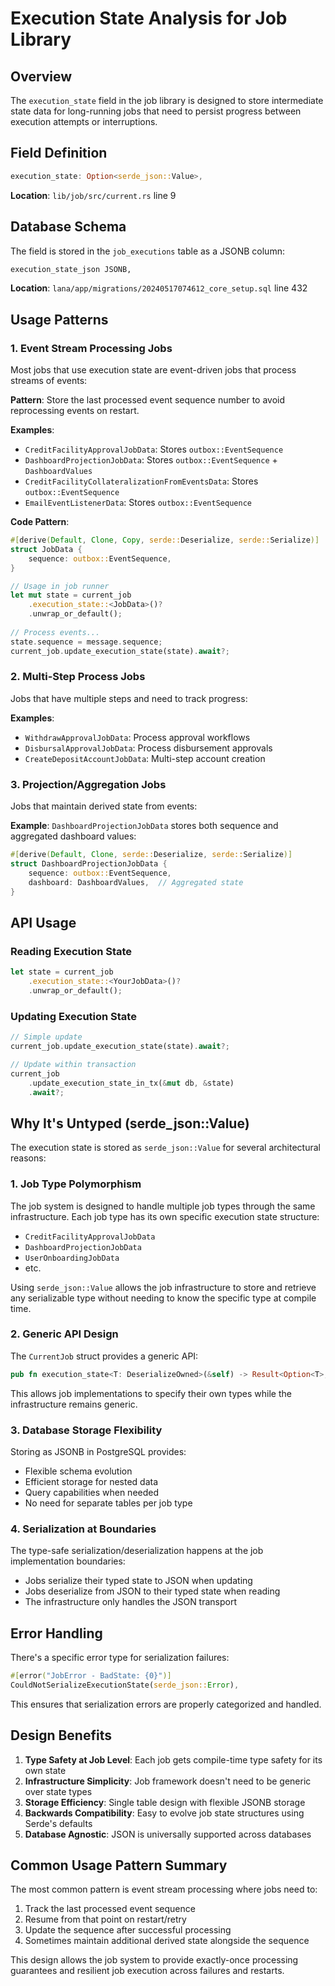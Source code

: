# Execution State Analysis for Job Library

## Overview

The `execution_state` field in the job library is designed to store intermediate state data for long-running jobs that need to persist progress between execution attempts or interruptions.

## Field Definition

```rust
execution_state: Option<serde_json::Value>,
```

**Location**: `lib/job/src/current.rs` line 9

## Database Schema

The field is stored in the `job_executions` table as a JSONB column:
```sql
execution_state_json JSONB,
```

**Location**: `lana/app/migrations/20240517074612_core_setup.sql` line 432

## Usage Patterns

### 1. **Event Stream Processing Jobs**
Most jobs that use execution state are event-driven jobs that process streams of events:

**Pattern**: Store the last processed event sequence number to avoid reprocessing events on restart.

**Examples**:
- `CreditFacilityApprovalJobData`: Stores `outbox::EventSequence`
- `DashboardProjectionJobData`: Stores `outbox::EventSequence` + `DashboardValues` 
- `CreditFacilityCollateralizationFromEventsData`: Stores `outbox::EventSequence`
- `EmailEventListenerData`: Stores `outbox::EventSequence`

**Code Pattern**:
```rust
#[derive(Default, Clone, Copy, serde::Deserialize, serde::Serialize)]
struct JobData {
    sequence: outbox::EventSequence,
}

// Usage in job runner
let mut state = current_job
    .execution_state::<JobData>()?
    .unwrap_or_default();
    
// Process events...
state.sequence = message.sequence;
current_job.update_execution_state(state).await?;
```

### 2. **Multi-Step Process Jobs**
Jobs that have multiple steps and need to track progress:

**Examples**:
- `WithdrawApprovalJobData`: Process approval workflows
- `DisbursalApprovalJobData`: Process disbursement approvals
- `CreateDepositAccountJobData`: Multi-step account creation

### 3. **Projection/Aggregation Jobs**
Jobs that maintain derived state from events:

**Example**: `DashboardProjectionJobData` stores both sequence and aggregated dashboard values:
```rust
#[derive(Default, Clone, serde::Deserialize, serde::Serialize)]
struct DashboardProjectionJobData {
    sequence: outbox::EventSequence,
    dashboard: DashboardValues,  // Aggregated state
}
```

## API Usage

### Reading Execution State
```rust
let state = current_job
    .execution_state::<YourJobData>()?
    .unwrap_or_default();
```

### Updating Execution State
```rust
// Simple update
current_job.update_execution_state(state).await?;

// Update within transaction
current_job
    .update_execution_state_in_tx(&mut db, &state)
    .await?;
```

## Why It's Untyped (serde_json::Value)

The execution state is stored as `serde_json::Value` for several architectural reasons:

### 1. **Job Type Polymorphism**
The job system is designed to handle multiple job types through the same infrastructure. Each job type has its own specific execution state structure:

- `CreditFacilityApprovalJobData`
- `DashboardProjectionJobData` 
- `UserOnboardingJobData`
- etc.

Using `serde_json::Value` allows the job infrastructure to store and retrieve any serializable type without needing to know the specific type at compile time.

### 2. **Generic API Design**
The `CurrentJob` struct provides a generic API:
```rust
pub fn execution_state<T: DeserializeOwned>(&self) -> Result<Option<T>, serde_json::Error>
```

This allows job implementations to specify their own types while the infrastructure remains generic.

### 3. **Database Storage Flexibility**
Storing as JSONB in PostgreSQL provides:
- Flexible schema evolution
- Efficient storage for nested data
- Query capabilities when needed
- No need for separate tables per job type

### 4. **Serialization at Boundaries**
The type-safe serialization/deserialization happens at the job implementation boundaries:
- Jobs serialize their typed state to JSON when updating
- Jobs deserialize from JSON to their typed state when reading
- The infrastructure only handles the JSON transport

## Error Handling

There's a specific error type for serialization failures:
```rust
#[error("JobError - BadState: {0}")]
CouldNotSerializeExecutionState(serde_json::Error),
```

This ensures that serialization errors are properly categorized and handled.

## Design Benefits

1. **Type Safety at Job Level**: Each job gets compile-time type safety for its own state
2. **Infrastructure Simplicity**: Job framework doesn't need to be generic over state types
3. **Storage Efficiency**: Single table design with flexible JSONB storage
4. **Backwards Compatibility**: Easy to evolve job state structures using Serde's defaults
5. **Database Agnostic**: JSON is universally supported across databases

## Common Usage Pattern Summary

The most common pattern is event stream processing where jobs need to:
1. Track the last processed event sequence
2. Resume from that point on restart/retry
3. Update the sequence after successful processing
4. Sometimes maintain additional derived state alongside the sequence

This design allows the job system to provide exactly-once processing guarantees and resilient job execution across failures and restarts.